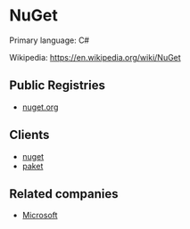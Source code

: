 # NuGet

Primary language: C#

Wikipedia: https://en.wikipedia.org/wiki/NuGet

## Public Registries

- [nuget.org](https://www.nuget.org/)

## Clients

- [nuget](https://github.com/NuGet/NuGet.Client)
- [paket](https://fsprojects.github.io/Paket/)

## Related companies

- [Microsoft](https://www.microsoft.com)
